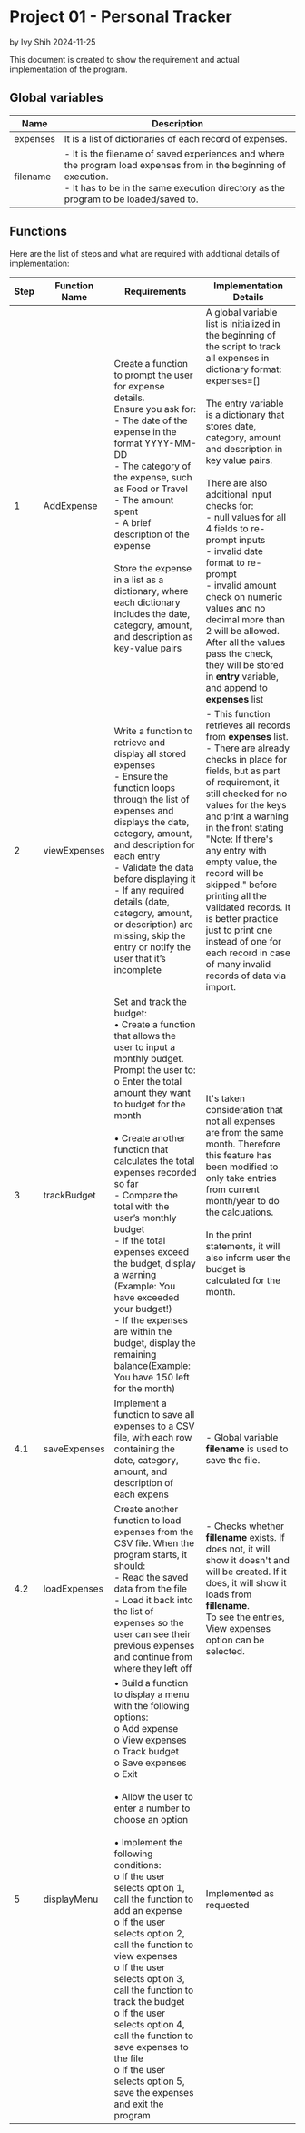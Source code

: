 # Project 01 - Personal Tracker
  by Ivy Shih   2024-11-25

This document is created to show the requirement and actual implementation of the program.

## Global variables

|Name|Description|
|-|-|
|expenses|It is a list of dictionaries of each record of expenses.|
|filename|- It is the filename of saved experiences and where the program load expenses from in the beginning of execution.<br>- It has to be in the same execution directory as the program to be loaded/saved to.|

## Functions
Here are the list of steps and what are required with additional details of implementation:

|Step| Function Name| Requirements| Implementation Details |
| -|-|- | - |
| 1 | AddExpense | Create a function to prompt the user for expense details.<br>Ensure you ask for:<br>- The date of the expense in the format YYYY-MM-DD<br>- The category of the expense, such as Food or Travel<br>- The amount spent<br>- A brief description of the expense<br><br>Store the expense in a list as a dictionary, where each dictionary includes the date, category, amount, and description as key-value pairs<br>|A global variable list is initialized in the beginning of the script to track all expenses in dictionary format: expenses=[]<br><br>The entry variable is a dictionary that stores date, category, amount and description in key value pairs.  <br><br>There are also additional input checks for:<br>- null values for all 4 fields to re-prompt inputs<br>- invalid date format to re-prompt<br>- invalid amount check on numeric values and no decimal more than 2 will be allowed.<br>After all the values pass the check, they will be stored in **entry** variable, and append to **expenses** list
|2|viewExpenses|Write a function to retrieve and display all stored expenses<br>- Ensure the function loops through the list of expenses and displays the date, category, amount, and description for each entry<br>- Validate the data before displaying it - If any required details (date, category, amount, or description) are missing, skip the entry or notify the user that it’s incomplete|- This function retrieves all records from **expenses** list.<br>- There are already checks in place for fields, but as part of requirement, it still checked for no values for the keys and print a warning in the front stating "Note: If there's any entry with empty value, the record will be skipped." before printing all the validated records.  It is better practice just to print one instead of one for each record in case of many invalid records of data via import.
|3|trackBudget| Set and track the budget:<br>• Create a function that allows the user to input a monthly budget. Prompt the user to:<br>o Enter the total amount they want to budget for the month<br><br>• Create another function that calculates the total expenses recorded so far<br>- Compare the total with the user’s monthly budget<br>- If the total expenses exceed the budget, display a warning (Example: You have exceeded your budget!)<br>- If the expenses are within the budget, display the remaining balance(Example: You have 150 left for the month)|It's taken consideration that not all expenses are from the same month.  Therefore this feature has been modified to only take entries from current month/year to do the calcuations.<br><br>In the print statements, it will also inform user the budget is calculated for the month.|
|4.1|saveExpenses|Implement a function to save all expenses to a CSV file, with each row containing the date, category, amount, and description of each expens|- Global variable **filename** is used to save the file.|
|4.2|loadExpenses|Create another function to load expenses from the CSV file. When the program starts, it should:<br>- Read the saved data from the file<br>- Load it back into the list of expenses so the user can see their previous expenses and continue from where they left off|- Checks whether **fillename** exists.  If does not, it will show it doesn't and will be created.  If it does, it will show it loads from **fillename**.<br>To see the entries, View expenses option can be selected.|
|5|displayMenu|• Build a function to display a menu with the following options:<br>o Add expense<br>o View expenses<br>o Track budget<br>o Save expenses<br>o Exit<br><br>• Allow the user to enter a number to choose an option<br><br>• Implement the following conditions:<br>o If the user selects option 1, call the function to add an expense<br>o If the user selects option 2, call the function to view expenses<br>o If the user selects option 3, call the function to track the budget<br>o If the user selects option 4, call the function to save expenses to the file<br>o If the user selects option 5, save the expenses and exit the program|Implemented as requested|
